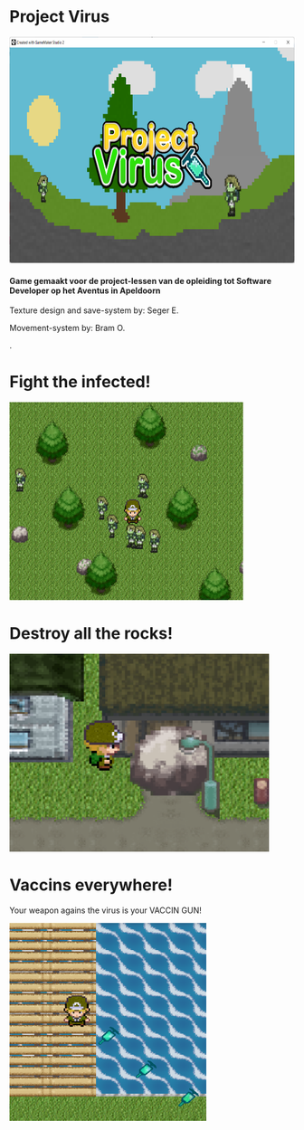 # Project Virus

<img src="https://raw.githubusercontent.com/SegerEnd/Project-Virus/main/Images/titlescreen.png" height=400>

#### Game gemaakt voor de project-lessen van de opleiding tot Software Developer op het Aventus in Apeldoorn
Texture design and save-system by: Seger E.

Movement-system by: Bram O.

.

# Fight the infected!
<img src="https://raw.githubusercontent.com/SegerEnd/Project-Virus/main/Images/enemy.png" height=350>

# Destroy all the rocks!
<img src="https://raw.githubusercontent.com/SegerEnd/Project-Virus/main/Images/rock.png" height=350>

# Vaccins everywhere!
Your weapon agains the virus is your VACCIN GUN!

<img src="https://raw.githubusercontent.com/SegerEnd/Project-Virus/main/Images/vaccinGun.png" height=350>
